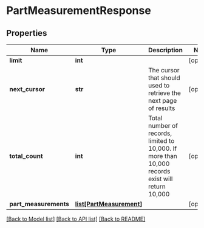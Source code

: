 # PartMeasurementResponse

## Properties
Name | Type | Description | Notes
------------ | ------------- | ------------- | -------------
**limit** | **int** |  | [optional] 
**next_cursor** | **str** | The cursor that should used to retrieve the next page of results | [optional] 
**total_count** | **int** | Total number of records, limited to 10,000. If more than 10,000 records exist will return 10,000 | [optional] 
**part_measurements** | [**list[PartMeasurement]**](PartMeasurement.md) |  | [optional] 

[[Back to Model list]](../README.md#documentation-for-models) [[Back to API list]](../README.md#documentation-for-api-endpoints) [[Back to README]](../README.md)


